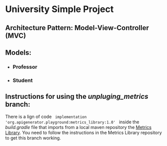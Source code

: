 # University Simple Project
## Architecture Pattern: Model-View-Controller (MVC)
## Models:
- ### Professor
- ### Student


## Instructions for using the <i>unpluging_metrics</i> branch:
There is a lign of code <code> implementation 'org.apigenerator.playground:metrics_library:1.0' </code> inside the <i>build.gradle</i> file that imports from a local maven repository the <a href="https://github.com/api-generator-playground/metrics_library">Metrics Library</a>. You need to follow the instructions in the Metrics Library repository to get this branch working.
